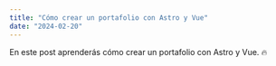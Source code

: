 ```yaml
---
title: "Cómo crear un portafolio con Astro y Vue"
date: "2024-02-20"
---
```


En este post aprenderás cómo crear un portafolio con Astro y Vue. 🔥
